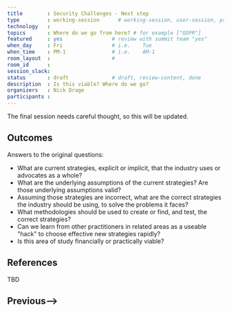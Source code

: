 ```yaml
---
title        : Security Challenges - Next step
type         : working-session      # working-session, user-session, product-session
technology   :
topics       : Where do we go from here? # for example ["GDPR"]
featured     : yes                # review with summit team "yes"
when_day     : Fri                # i.e.    Tue
when_time    : PM-1               # i.e.    AM-1
room_layout  :                    #
room_id      :
session_slack: 
status       : draft              # draft, review-content, done
description  : Is this viable? Where do we go?
organizers   : Nick Drage
participants :
---
```


The final session needs careful thought, so this will be updated.

## Outcomes

Answers to the original questions:

* What are current strategies, explicit or implicit, that the industry uses or advocates as a whole?
* What are the underlying assumptions of the current strategies? Are those underlying assumptions valid?
* Assuming those strategies are incorrect, what are the correct strategies the industry should be using, to solve the problems it faces?
* What methodologies should be used to create or find, and test, the correct strategies?
* Can we learn from other practitioners in related areas as a useable "hack" to choose effective new strategies rapidly?
* Is this area of study financially or practically viable?

## References

TBD

## Previous-->
